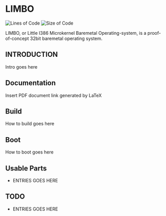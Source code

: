# LIMBO
![Lines of Code](https://img.shields.io/badge/ProjectLines-4735-cyan)
![Size of Code](https://img.shields.io/badge/ProjectSize-165%20K-yellow)

LIMBO, or Little I386 Microkernel Baremetal Operating-system,
is a proof-of-concept 32bit baremetal operating system.

## INTRODUCTION

Intro goes here

## Documentation

Insert PDF document link generated by LaTeX

## Build

How to build goes here

## Boot

How to boot goes here

## Usable Parts

* ENTRIES GOES HERE

## TODO

* ENTRIES GOES HERE
